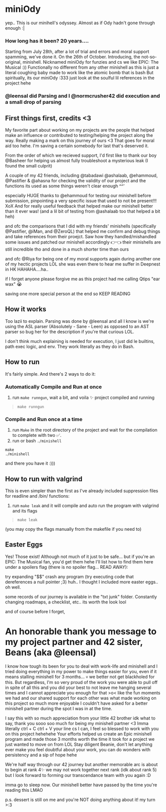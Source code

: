 # miniOdy
yep.. This is our minihell's odyssey. Almost as if Ody hadn't gone through enough :|

### How long has it been? 20 years....

Starting from July 28th, after a lot of trial and errors and moral support spamming, we've done it. On the 26th of October.
Introducing, the not-so-original, minishell. Nicknamed miniOdy for funzies and cs we like EPIC: The Musical :))
Functionally no different from any other minishell as this is just a literal coughing baby made to work like the atomic bomb that is bash
But spiritually, its our miniOdy :333 just look at the soulful lil references in the project hehe

### @leensal did Parsing and I @normcrusher42 did execution and a small drop of parsing

## First things first, credits <3

My favorite part about working on my projects are the people that helped make an influence or contributed to testing/helping the project along the way. Really making a mark on this journey of ours <3
That goes for moral aid too hehe. I'm saving a certain somebody for last that's deserved it.

From the order of which we recieved support, I'd first like to thank our boy @Basheer for helping us almost fully troubleshoot a mysterious leak (I found the small culprit)

A couple of my 42 friends, including @tabadawi @ashalaab, @ehammoud, @Pastifier & @ahasna for checking the validity of our project and the functions its used as some things weren't clear enough ^^'

especially HUGE thanks to @ehammoud for testing our minishell before submission, pinpointing a very specific issue that used to not be present!!! XoX 
And for really useful feedback that helped make our minishell better than it ever was! (and a lil bit of testing from @ashalaab too that helped a bit heh)

and ofc the comparisons that I did with my friends' minishells (specifically @Pastifier, @iMan, and @ZeroQL) that helped me confirm and debug things and take references from their proejct.
Saw how they handled/mishandled some issues and patched our minishell accordingly 👉👈 their minishells are still incredible tho and done in a much shorter time than ours

and ofc @Riya for being one of my moral supports again during another one of my hectic projects LOL she was even there to hear me suffer in Deepnest in HK HAHAHA....ha..

if I forget anyone please forgive me as this project had me calling Qtips "ear wax" 😭

saving one more special person at the end so KEEP READING

## How it works

Too lazii to explain. Parsing was done by @leensal and all I know is we're using the ASL parser (Absolutely - Sane - Leen)
as opposed to an AST parser so bug her for the description if you're that curious LOL.

I don't think much explaining is needed for execution, I just did le builtins, path exec logic, and env. They work literally as they do in Bash.

## How to run

It's fairly simple. And there's 2 ways to do it:

### Automatically Compile and Run at once

1. run `make runngun`, wait a bit, and voila ✨ project compiled and running
> ```make runngun```

### Compile and Run once at a time

1. run `Make` in the root directory of the project and wait for the compilation to complete with two ✅.
2. run or bash `./minishell`
```
make
./minishell
```
and there you have it :)))

## How to run with valgrind

This is even simpler than the first as I've already included suppression files for readline and /bin/ functions:

1. run `make leak` and it will compile and auto run the program with valgrind and its flags
> ```make leak```

(you may copy the flags manually from the makefile if you need to)

## Easter Eggs

Yes! Those exist! Although not much of it just to be safe... but if you're an EPIC: The Musical fan, you'd get them hehe
I'll list how to find them here under a spoilers flag (there is no spoiler flag... READ AWAY):

try expanding "$$"
crash any program (try executing code that dereferences a null pointer ;3)
huh.. I thought I included more easter eggs.. oh well.

some records of our journey is available in the "txt junk" folder. Constantly changing roadmaps, a checklist, etc.. its worth the look lool



and of course before I forget,

# An honorable thank you message to my project partner and 42 sister, Beans (aka @leensal)

I know how tough its been for you to deal with work-life and minishell and I tried doing everything in my power
to make things easier for you, even if it means stalling minishell for 3 months... 💀 we better not get blackholed for this.
But regardless, I'm so very proud of the work you were able to pull off in spite of all this and you did your best to not leave
me hanging several times and I cannot appreciate you enough for that >o< like the fun moments we had and our shared support for each
other was what made working on this project so much more enjoyable I couldn't have asked for a better minishell partner during
the spot I was in at the time.

I say this with so much appreciation from your little 42 brother idk what to say, thank you sooo soo much for being my minishell partner <3
Imma literally ctrl + C ctrl + V your line cs I can, I feel so blessed to work with you on this project hehehehe
Your efforts helped us create an Epic minishell program and made those 3 months worth the time it took for a project we just
wanted to move on from LOL
Stay diligent Beanie, don't let anything ever make you feel doubtful about your work, you can do wonders with persistency and a sip of hope hehe

We're half way through our 42 journey but another memorable arc is about to begin at rank 4✨
we may not work together next rank (idk about rank 5) but I look forward to forming our transcendance team with you again :D

imma go to sleep now. Our minishell better have passed by the time you're reading this LMAO


p.s. dessert is still on me and you're NOT doing anything about it! my turn >:3



